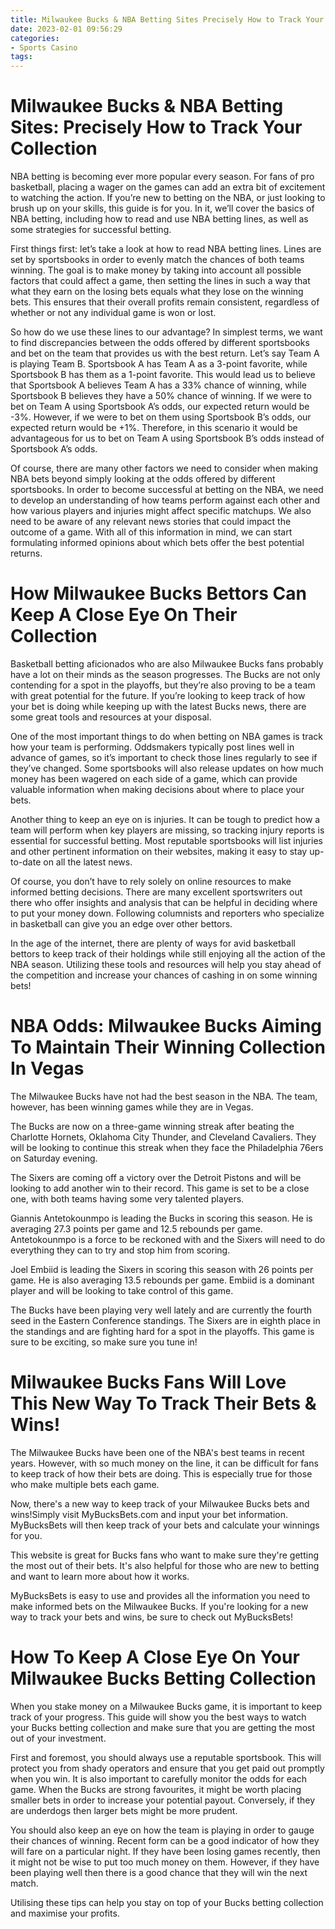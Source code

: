 ```yaml
---
title: Milwaukee Bucks & NBA Betting Sites Precisely How to Track Your Collection 
date: 2023-02-01 09:56:29
categories:
- Sports Casino
tags:
---
```



#  Milwaukee Bucks & NBA Betting Sites: Precisely How to Track Your Collection 

 NBA betting is becoming ever more popular every season. For fans of pro basketball, placing a wager on the games can add an extra bit of excitement to watching the action. If you’re new to betting on the NBA, or just looking to brush up on your skills, this guide is for you. In it, we’ll cover the basics of NBA betting, including how to read and use NBA betting lines, as well as some strategies for successful betting.

First things first: let’s take a look at how to read NBA betting lines. Lines are set by sportsbooks in order to evenly match the chances of both teams winning. The goal is to make money by taking into account all possible factors that could affect a game, then setting the lines in such a way that what they earn on the losing bets equals what they lose on the winning bets. This ensures that their overall profits remain consistent, regardless of whether or not any individual game is won or lost.

So how do we use these lines to our advantage? In simplest terms, we want to find discrepancies between the odds offered by different sportsbooks and bet on the team that provides us with the best return. Let’s say Team A is playing Team B. Sportsbook A has Team A as a 3-point favorite, while Sportsbook B has them as a 1-point favorite. This would lead us to believe that Sportsbook A believes Team A has a 33% chance of winning, while Sportsbook B believes they have a 50% chance of winning. If we were to bet on Team A using Sportsbook A’s odds, our expected return would be -3%. However, if we were to bet on them using Sportsbook B’s odds, our expected return would be +1%. Therefore, in this scenario it would be advantageous for us to bet on Team A using Sportsbook B’s odds instead of Sportsbook A’s odds.

Of course, there are many other factors we need to consider when making NBA bets beyond simply looking at the odds offered by different sportsbooks. In order to become successful at betting on the NBA, we need to develop an understanding of how teams perform against each other and how various players and injuries might affect specific matchups. We also need to be aware of any relevant news stories that could impact the outcome of a game. With all of this information in mind, we can start formulating informed opinions about which bets offer the best potential returns.

#  How Milwaukee Bucks Bettors Can Keep A Close Eye On Their Collection 

Basketball betting aficionados who are also Milwaukee Bucks fans probably have a lot on their minds as the season progresses. The Bucks are not only contending for a spot in the playoffs, but they’re also proving to be a team with great potential for the future. If you’re looking to keep track of how your bet is doing while keeping up with the latest Bucks news, there are some great tools and resources at your disposal.

One of the most important things to do when betting on NBA games is track how your team is performing. Oddsmakers typically post lines well in advance of games, so it’s important to check those lines regularly to see if they’ve changed. Some sportsbooks will also release updates on how much money has been wagered on each side of a game, which can provide valuable information when making decisions about where to place your bets.

Another thing to keep an eye on is injuries. It can be tough to predict how a team will perform when key players are missing, so tracking injury reports is essential for successful betting. Most reputable sportsbooks will list injuries and other pertinent information on their websites, making it easy to stay up-to-date on all the latest news.

Of course, you don’t have to rely solely on online resources to make informed betting decisions. There are many excellent sportswriters out there who offer insights and analysis that can be helpful in deciding where to put your money down. Following columnists and reporters who specialize in basketball can give you an edge over other bettors.

In the age of the internet, there are plenty of ways for avid basketball bettors to keep track of their holdings while still enjoying all the action of the NBA season. Utilizing these tools and resources will help you stay ahead of the competition and increase your chances of cashing in on some winning bets!

#  NBA Odds: Milwaukee Bucks Aiming To Maintain Their Winning Collection In Vegas 

The Milwaukee Bucks have not had the best season in the NBA. The team, however, has been winning games while they are in Vegas.

The Bucks are now on a three-game winning streak after beating the Charlotte Hornets, Oklahoma City Thunder, and Cleveland Cavaliers. They will be looking to continue this streak when they face the Philadelphia 76ers on Saturday evening.

The Sixers are coming off a victory over the Detroit Pistons and will be looking to add another win to their record. This game is set to be a close one, with both teams having some very talented players.

Giannis Antetokounmpo is leading the Bucks in scoring this season. He is averaging 27.3 points per game and 12.5 rebounds per game. Antetokounmpo is a force to be reckoned with and the Sixers will need to do everything they can to try and stop him from scoring.

Joel Embiid is leading the Sixers in scoring this season with 26 points per game. He is also averaging 13.5 rebounds per game. Embiid is a dominant player and will be looking to take control of this game.

The Bucks have been playing very well lately and are currently the fourth seed in the Eastern Conference standings. The Sixers are in eighth place in the standings and are fighting hard for a spot in the playoffs. This game is sure to be exciting, so make sure you tune in!

#  Milwaukee Bucks Fans Will Love This New Way To Track Their Bets & Wins! 

The Milwaukee Bucks have been one of the NBA's best teams in recent years. However, with so much money on the line, it can be difficult for fans to keep track of how their bets are doing. This is especially true for those who make multiple bets each game.

Now, there's a new way to keep track of your Milwaukee Bucks bets and wins!Simply visit MyBucksBets.com and input your bet information. MyBucksBets will then keep track of your bets and calculate your winnings for you.

This website is great for Bucks fans who want to make sure they're getting the most out of their bets. It's also helpful for those who are new to betting and want to learn more about how it works.

MyBucksBets is easy to use and provides all the information you need to make informed bets on the Milwaukee Bucks. If you're looking for a new way to track your bets and wins, be sure to check out MyBucksBets!

#  How To Keep A Close Eye On Your Milwaukee Bucks Betting Collection

When you stake money on a Milwaukee Bucks game, it is important to keep track of your progress. This guide will show you the best ways to watch your Bucks betting collection and make sure that you are getting the most out of your investment.

First and foremost, you should always use a reputable sportsbook. This will protect you from shady operators and ensure that you get paid out promptly when you win. It is also important to carefully monitor the odds for each game. When the Bucks are strong favourites, it might be worth placing smaller bets in order to increase your potential payout. Conversely, if they are underdogs then larger bets might be more prudent.

You should also keep an eye on how the team is playing in order to gauge their chances of winning. Recent form can be a good indicator of how they will fare on a particular night. If they have been losing games recently, then it might not be wise to put too much money on them. However, if they have been playing well then there is a good chance that they will win the next match.

Utilising these tips can help you stay on top of your Bucks betting collection and maximise your profits.